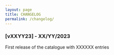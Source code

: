 ```yaml
---
layout: page
title: CHANGELOG
permalink: /changelog/
---
```


### [vXXYY23] - XX/YY/2023

First release of the catalogue with XXXXXX entries
